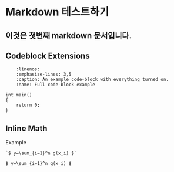 Markdown 테스트하기
=============================================



이것은 첫번째 markdown 문서입니다.
-----------------------------------------------


Codeblock Extensions
--------------------

``` code-block:: c++
    :linenos:
    :emphasize-lines: 3,5
    :caption: An example code-block with everything turned on.
    :name: Full code-block example

int main()
{
    return 0;
}

```




Inline Math
-----------

Example

```
`$ y=\sum_{i=1}^n g(x_i) $`
```

`$ y=\sum_{i=1}^n g(x_i) $`